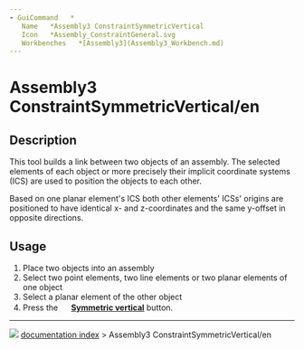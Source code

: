 ```yaml
---
- GuiCommand   *
   Name   *Assembly3 ConstraintSymmetricVertical
   Icon   *Assembly_ConstraintGeneral.svg
   Workbenches   *[Assembly3](Assembly3_Workbench.md)
---
```


# Assembly3 ConstraintSymmetricVertical/en

## Description

This tool builds a link between two objects of an assembly. The selected elements of each object or more precisely their implicit coordinate systems (ICS) are used to position the objects to each other.

Based on one planar element\'s ICS both other elements\' ICSs\' origins are positioned to have identical x- and z-coordinates and the same y-offset in opposite directions.

## Usage

1.  Place two objects into an assembly
2.  Select two point elements, two line elements or two planar elements of one object
3.  Select a planar element of the other object
4.  Press the **<img src="images/Assembly_ConstraintGeneral.svg" width=16px> [Symmetric vertical](Assembly3_ConstraintSymmetricVertical.md)** button.



---
![](images/Right_arrow.png) [documentation index](../README.md) > Assembly3 ConstraintSymmetricVertical/en
